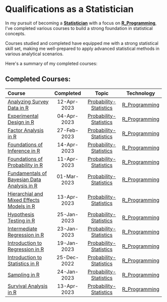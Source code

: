 # Qualifications as a Statistician

In my pursuit of becoming a **[Statistician](https://github.com/Katsuvest/Statistician/tree/master/Statistician_with_R.pdf)** with a focus on  **[R_Programming](https://github.com/Katsuvest/R_Programming)**, I've completed various courses to build a strong foundation in statistical concepts. 

Courses studied and completed have equipped me with a strong statistical skill set, making me well-prepared to apply advanced statistical methods in various analytical scenarios.

Here's a summary of my completed courses:

## Completed Courses:
|                                                                           Course                                                                           |  Completed   |                                           Topic                                            |                          Technology                          |
| :--------------------------------------------------------------------------------------------------------------------------------------------------------- | :----------: | :----------------------------------------------------------------------------------------: | :----------------------------------------------------------: |
| [Analyzing Survey Data in R](https://github.com/Katsuvest/Probability-Statistics/tree/master/Analyzing_Survey_Data_in_R)                                   |  12-Apr-2023 | [Probability-Statistics](https://github.com/Katsuvest/Probability-Statistics/tree/master/) |  [R_Programming](https://github.com/Katsuvest/R_Programming) |
| [Experimental Design in R](https://github.com/Katsuvest/Probability-Statistics/tree/master/Experimental_Design_in_R)                                       |  04-Apr-2023 | [Probability-Statistics](https://github.com/Katsuvest/Probability-Statistics/tree/master/) |  [R_Programming](https://github.com/Katsuvest/R_Programming) |
| [Factor Analysis in R](https://github.com/Katsuvest/Probability-Statistics/tree/master/Factor_Analysis_in_R)                                               |  27-Feb-2023 | [Probability-Statistics](https://github.com/Katsuvest/Probability-Statistics/tree/master/) |  [R_Programming](https://github.com/Katsuvest/R_Programming) |
| [Foundations of Inference in R](https://github.com/Katsuvest/Probability-Statistics/tree/master/Foundations_of_Inference_in_R)                             |  14-Apr-2023 | [Probability-Statistics](https://github.com/Katsuvest/Probability-Statistics/tree/master/) |  [R_Programming](https://github.com/Katsuvest/R_Programming) |
| [Foundations of Probability in R](https://github.com/Katsuvest/Probability-Statistics/tree/master/Foundations_of_Probability_in_R)                         |  11-Apr-2023 | [Probability-Statistics](https://github.com/Katsuvest/Probability-Statistics/tree/master/) |  [R_Programming](https://github.com/Katsuvest/R_Programming) |
| [Fundamentals of Bayesian Data Analysis in R](https://github.com/Katsuvest/Probability-Statistics/tree/master/Fundamentals_of_Bayesian_Data_Analysis_in_R) |  01-Mar-2023 | [Probability-Statistics](https://github.com/Katsuvest/Probability-Statistics/tree/master/) |  [R_Programming](https://github.com/Katsuvest/R_Programming) |
| [Hierarchial and Mixed Effects Models in R](https://github.com/Katsuvest/Probability-Statistics/tree/master/Hierarchial_and_Mixed_Effects_Models_in_R)     |  13-Apr-2023 | [Probability-Statistics](https://github.com/Katsuvest/Probability-Statistics/tree/master/) |  [R_Programming](https://github.com/Katsuvest/R_Programming) |
| [Hypothesis Testing in R](https://github.com/Katsuvest/Probability-Statistics/tree/master/Hypothesis_Testing_in_R)                                         |  25-Jan-2023 | [Probability-Statistics](https://github.com/Katsuvest/Probability-Statistics/tree/master/) |  [R_Programming](https://github.com/Katsuvest/R_Programming) |
| [Intermediate Regression in R](https://github.com/Katsuvest/Probability-Statistics/tree/master/Intermediate_Regression_in_R)                               |  23-Jan-2023 | [Probability-Statistics](https://github.com/Katsuvest/Probability-Statistics/tree/master/) |  [R_Programming](https://github.com/Katsuvest/R_Programming) |
| [Introduction to Regression in R](https://github.com/Katsuvest/Probability-Statistics/tree/master/Introduction_to_Regression_in_R)                         |  19-Jan-2023 | [Probability-Statistics](https://github.com/Katsuvest/Probability-Statistics/tree/master/) |  [R_Programming](https://github.com/Katsuvest/R_Programming) |
| [Introduction to Statistics in R](https://github.com/Katsuvest/Probability-Statistics/tree/master/Introduction_to_Statistics_in_R)                         |  25-Dec-2022 | [Probability-Statistics](https://github.com/Katsuvest/Probability-Statistics/tree/master/) |  [R_Programming](https://github.com/Katsuvest/R_Programming) |
| [Sampling in R](https://github.com/Katsuvest/Probability-Statistics/tree/master/Sampling_in_R)                                                             |  24-Jan-2023 | [Probability-Statistics](https://github.com/Katsuvest/Probability-Statistics/tree/master/) |  [R_Programming](https://github.com/Katsuvest/R_Programming) |
| [Survival Analysis in R](https://github.com/Katsuvest/Probability-Statistics/tree/master/Survival_Analysis_in_R)                                           |  13-Apr-2023 | [Probability-Statistics](https://github.com/Katsuvest/Probability-Statistics/tree/master/) |  [R_Programming](https://github.com/Katsuvest/R_Programming) |
